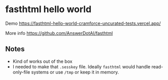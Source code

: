 # fasthtml hello world

Demo https://fasthtml-hello-world-cramforce-uncurated-tests.vercel.app/

More info https://github.com/AnswerDotAI/fasthtml

## Notes

- Kind of works out of the box
- I needed to make that `.sesskey` file. Ideally `fasthtml` would handle read-only-file systems or use `/tmp` or keep it in memory.
